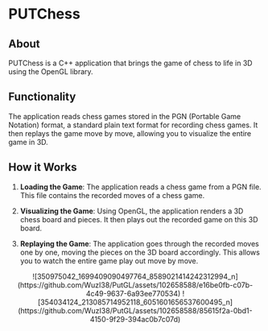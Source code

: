 # PUTChess

## About

PUTChess is a C++ application that brings the game of chess to life in 3D using the OpenGL library.

## Functionality

The application reads chess games stored in the PGN (Portable Game Notation) format, a standard plain text format for recording chess games. It then replays the game move by move, allowing you to visualize the entire game in 3D. 

## How it Works

1. **Loading the Game**: The application reads a chess game from a PGN file. This file contains the recorded moves of a chess game.

2. **Visualizing the Game**: Using OpenGL, the application renders a 3D chess board and pieces. It then plays out the recorded game on this 3D board.

3. **Replaying the Game**: The application goes through the recorded moves one by one, moving the pieces on the 3D board accordingly. This allows you to watch the entire game play out move by move.

<p align="center">
  ![350975042_1699409090497764_8589021414242312994_n](https://github.com/WuzI38/PutGL/assets/102658588/e16be0fb-c07b-4c49-9637-6a93ee770534)
  ![354034124_213085714952118_6051601656537600495_n](https://github.com/WuzI38/PutGL/assets/102658588/85615f2a-0bd1-4150-9f29-394ac0b7c07d)
</p>

